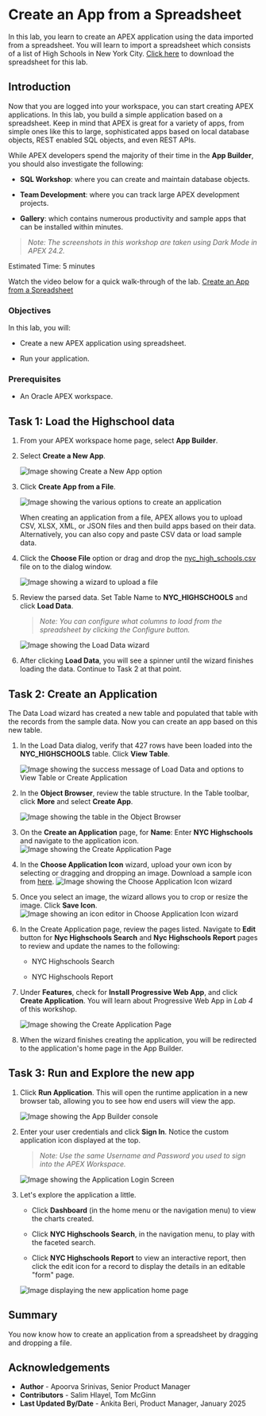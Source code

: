 # Create an App from a Spreadsheet

In this lab, you learn to create an APEX application using the data imported from a spreadsheet. You will learn to import a spreadsheet which consists of a list of High Schools in New York City. [Click here](files/nyc_high_schools.csv) to download the spreadsheet for this lab.

## Introduction

Now that you are logged into your workspace, you can start creating APEX applications. In this lab, you build a simple application based on a spreadsheet. Keep in mind that APEX is great for a variety of apps, from simple ones like this to large, sophisticated apps based on local database objects, REST enabled SQL objects, and even REST APIs.

While APEX developers spend the majority of their time in the **App Builder**, you should also investigate the following:

- **SQL Workshop**: where you can create and maintain database objects.

- **Team Development**: where you can track large APEX development projects.

- **Gallery**: which contains numerous productivity and sample apps that can be installed within minutes.

>*Note: The screenshots in this workshop are taken using Dark Mode in APEX 24.2.*

Estimated Time: 5 minutes

Watch the video below for a quick walk-through of the lab.
[Create an App from a Spreadsheet](videohub:1_9jbxjzh8)

### Objectives

In this lab, you will:

- Create a new APEX application using spreadsheet.

- Run your application.

### Prerequisites

- An Oracle APEX workspace.

## Task 1: Load the Highschool data

1. From your APEX workspace home page, select **App Builder**.

2. Select **Create a New App**.

    ![Image showing Create a New App option](images/create-a-new-app1.png " ")

3. Click **Create App from a File**.

    ![Image showing the various options to create an application](images/from-a-file1.png " ")

    When creating an application from a file, APEX allows you to upload CSV, XLSX, XML, or JSON files and then build apps based on their data. Alternatively, you can also copy and paste CSV data or load sample data.

4. Click the **Choose File** option or drag and drop the [nyc\_high\_schools.csv](files/nyc_high_schools.csv) file on to the dialog window.

    ![Image showing a wizard to upload a file](images/drag-and-drop.png " ")

5. Review the parsed data. Set Table Name to **NYC_HIGHSCHOOLS** and click **Load Data**.

    >*Note: You can configure what columns to load from the spreadsheet by clicking the Configure button.*

    ![Image showing the Load Data wizard](images/new-table-name.png " ")

6. After clicking **Load Data**, you will see a spinner until the wizard finishes loading the data. Continue to Task 2 at that point.

## Task 2: Create an Application

The Data Load wizard has created a new table and populated that table with the records from the sample data. Now you can create an app based on this new table.

1. In the Load Data dialog, verify that 427 rows have been loaded into the **NYC_HIGHSCHOOLS** table. Click **View Table**.

    ![Image showing the success message of Load Data and options to View Table or Create Application](images/continue-to-view-object1.png " ")

2. In the **Object Browser**, review the table structure. In the Table toolbar, click **More** and select **Create App**.

    ![Image showing the table in the Object Browser](images/object-browser3.png " ")

3. On the **Create an Application** page, for **Name**: Enter **NYC Highschools** and navigate to the application icon.
   ![Image showing the Create Application Page](images/name-for-application1.png " ")

4. In the **Choose Application Icon** wizard, upload your own icon by selecting or dragging and dropping an image. Download a sample icon from [here](files/nyc-highschools.png).
  ![Image showing the Choose Application Icon wizard](images/custom-app-icon.png " ")

5. Once you select an image, the wizard allows you to crop or resize the image. Click **Save Icon**.
    ![Image showing an icon editor in Choose Application Icon wizard](images/edit-and-save-icon.png " ")

6. In the Create Application page, review the pages listed. Navigate to **Edit** button for **Nyc Highschools Search** and **Nyc Highschools Report** pages to review and update the names to the following:

    - NYC Highschools Search

    - NYC Highschools Report

7. Under **Features**, check for **Install Progressive Web App**, and click **Create Application**. You will learn about Progressive Web App in *Lab 4* of this workshop.

    ![Image showing the Create Application Page](images/create-application1.png " ")

8. When the wizard finishes creating the application, you will be redirected to the application's home page in the App Builder.

## Task 3: Run and Explore the new app

1. Click **Run Application**. This will open the runtime application in a new browser tab, allowing you to see how end users will view the app.

    ![Image showing the App Builder console](images/run-application1.png " ")

2. Enter your user credentials and click **Sign In**. Notice the custom application icon displayed at the top.

    >*Note: Use the same Username and Password you used to sign into the APEX Workspace.*

    ![Image showing the Application Login Screen](images/sign-in1.png " ")

3. Let's explore the application a little.

    - Click **Dashboard** (in the home menu or the navigation menu) to view the charts created.

    - Click **NYC Highschools Search**, in the navigation menu, to play with the faceted search.

    - Click **NYC Highschools Report** to view an interactive report, then click the edit icon for a record to display the details in an editable "form" page.

    ![Image displaying the new application home page](images/new-app.png " ")

## Summary

You now know how to create an application from a spreadsheet by dragging and dropping a file.

## Acknowledgements

- **Author** -  Apoorva Srinivas, Senior Product Manager
- **Contributors** - Salim Hlayel, Tom McGinn
- **Last Updated By/Date** - Ankita Beri, Product Manager, January 2025
